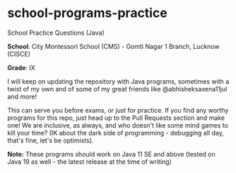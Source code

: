 # school-programs-practice
School Practice Questions (Java)

**School**: City Montessori School (CMS) - Gomti Nagar 1 Branch, Lucknow (CISCE)

**Grade**: IX

I will keep on updating the repository with Java programs, sometimes with a twist of my own and of some of my great friends like @abhisheksaxena11jul and more!

This can serve you before exams, or just for practice. If you find any worthy programs for this repo, just head up to the Pull Requests section and make one! We are inclusive, as always, and who doesn't like some mind games to kill your time? (IK about the dark side of programming - debugging all day, that's fine, let's be optimists).


**Note:** These programs should work on Java 11 SE and above (tested on Java 19 as well - the latest release at the time of writing)
